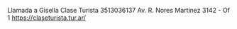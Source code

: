 Llamada a Gisella Clase Turista
3513036137
Av. R. Nores Martinez 3142 - Of 1
https://claseturista.tur.ar/



